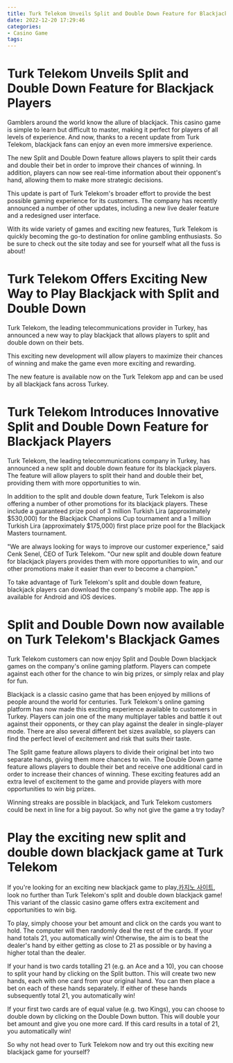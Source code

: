 ```yaml
---
title: Turk Telekom Unveils Split and Double Down Feature for Blackjack Players 
date: 2022-12-20 17:29:46
categories:
- Casino Game
tags:
---
```



#  Turk Telekom Unveils Split and Double Down Feature for Blackjack Players 

Gamblers around the world know the allure of blackjack. This casino game is simple to learn but difficult to master, making it perfect for players of all levels of experience. And now, thanks to a recent update from Turk Telekom, blackjack fans can enjoy an even more immersive experience.

The new Split and Double Down feature allows players to split their cards and double their bet in order to improve their chances of winning. In addition, players can now see real-time information about their opponent's hand, allowing them to make more strategic decisions.

This update is part of Turk Telekom's broader effort to provide the best possible gaming experience for its customers. The company has recently announced a number of other updates, including a new live dealer feature and a redesigned user interface.

With its wide variety of games and exciting new features, Turk Telekom is quickly becoming the go-to destination for online gambling enthusiasts. So be sure to check out the site today and see for yourself what all the fuss is about!

#  Turk Telekom Offers Exciting New Way to Play Blackjack with Split and Double Down 

Turk Telekom, the leading telecommunications provider in Turkey, has announced a new way to play blackjack that allows players to split and double down on their bets.

This exciting new development will allow players to maximize their chances of winning and make the game even more exciting and rewarding.

The new feature is available now on the Turk Telekom app and can be used by all blackjack fans across Turkey.

#  Turk Telekom Introduces Innovative Split and Double Down Feature for Blackjack Players 

Turk Telekom, the leading telecommunications company in Turkey, has announced a new split and double down feature for its blackjack players. The feature will allow players to split their hand and double their bet, providing them with more opportunities to win.

In addition to the split and double down feature, Turk Telekom is also offering a number of other promotions for its blackjack players. These include a guaranteed prize pool of 3 million Turkish Lira (approximately $530,000) for the Blackjack Champions Cup tournament and a 1 million Turkish Lira (approximately $175,000) first place prize pool for the Blackjack Masters tournament.

"We are always looking for ways to improve our customer experience," said Cenk Senel, CEO of Turk Telekom. "Our new split and double down feature for blackjack players provides them with more opportunities to win, and our other promotions make it easier than ever to become a champion."

To take advantage of Turk Telekom's split and double down feature, blackjack players can download the company's mobile app. The app is available for Android and iOS devices.

#  Split and Double Down now available on Turk Telekom's Blackjack Games 

Turk Telekom customers can now enjoy Split and Double Down blackjack games on the company's online gaming platform. Players can compete against each other for the chance to win big prizes, or simply relax and play for fun.

Blackjack is a classic casino game that has been enjoyed by millions of people around the world for centuries. Turk Telekom's online gaming platform has now made this exciting experience available to customers in Turkey. Players can join one of the many multiplayer tables and battle it out against their opponents, or they can play against the dealer in single-player mode. There are also several different bet sizes available, so players can find the perfect level of excitement and risk that suits their taste.

The Split game feature allows players to divide their original bet into two separate hands, giving them more chances to win. The Double Down game feature allows players to double their bet and receive one additional card in order to increase their chances of winning. These exciting features add an extra level of excitement to the game and provide players with more opportunities to win big prizes.

Winning streaks are possible in blackjack, and Turk Telekom customers could be next in line for a big payout. So why not give the game a try today?

#  Play the exciting new split and double down blackjack game at Turk Telekom

If you're looking for an exciting new blackjack game to play,[카지노 사이트](https://choegocasino.com/), look no further than Turk Telekom's split and double down blackjack game! This variant of the classic casino game offers extra excitement and opportunities to win big.

To play, simply choose your bet amount and click on the cards you want to hold. The computer will then randomly deal the rest of the cards. If your hand totals 21, you automatically win! Otherwise, the aim is to beat the dealer's hand by either getting as close to 21 as possible or by having a higher total than the dealer.

If your hand is two cards totalling 21 (e.g. an Ace and a 10), you can choose to split your hand by clicking on the Split button. This will create two new hands, each with one card from your original hand. You can then place a bet on each of these hands separately. If either of these hands subsequently total 21, you automatically win!

If your first two cards are of equal value (e.g. two Kings), you can choose to double down by clicking on the Double Down button. This will double your bet amount and give you one more card. If this card results in a total of 21, you automatically win!

So why not head over to Turk Telekom now and try out this exciting new blackjack game for yourself?